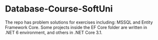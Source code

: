 # Database-Course-SoftUni
The repo has problem solutions for exercises including: MSSQL and Entity Framework Core. Some projects inside the EF Core folder are written in .NET 6 environment, and others in .NET Core 3.1.

